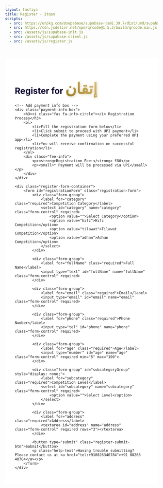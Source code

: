 ```yaml
---
layout: tasfiya
title: Register - Itqan
scripts:
  - src: https://unpkg.com/@supabase/supabase-js@2.39.7/dist/umd/supabase.js
  - src: https://cdn.jsdelivr.net/npm/qrcode@1.5.3/build/qrcode.min.js
  - src: /assets/js/supabase-init.js
  - src: /assets/js/supabase-client.js
  - src: /assets/js/register.js
---
```


<div class="register-page">
    <h1 class="text-center mb-4">Register for <span class="thuluth-text">إتقان</span> </h1>
    
    <!-- Add payment info box -->
    <div class="payment-info-box">
        <h3><i class="fas fa-info-circle"></i> Registration Process</h3>
        <ol>
            <li>Fill the registration form below</li>
            <li>Click submit to proceed with UPI payment</li>
            <li>Complete the payment using your preferred UPI app</li>
            <li>You will receive confirmation on successful registration</li>
        </ol>
        <div class="fee-info">
            <p><strong>Registration Fee:</strong> ₹80</p>
            <p><small>* Payment will be processed via UPI</small></p>
        </div>
    </div>

    <div class="register-form-container">
        <form id="registrationForm" class="registration-form">
            <div class="form-group">
                <label for="category" class="required">Competition Category</label>
                <select id="category" name="category" class="form-control" required>
                    <option value="">Select Category</option>
                    <option value="hifz">Hifz Competition</option>
                    <option value="tilawat">Tilawat Competition</option>
                    <option value="adhan">Adhan Competition</option>
                </select>
            </div>

            <div class="form-group">
                <label for="fullName" class="required">Full Name</label>
                <input type="text" id="fullName" name="fullName" class="form-control" required>
            </div>
            
            <div class="form-group">
                <label for="email" class="required">Email</label>
                <input type="email" id="email" name="email" class="form-control" required>
            </div>
            
            <div class="form-group">
                <label for="phone" class="required">Phone Number</label>
                <input type="tel" id="phone" name="phone" class="form-control" required>
            </div>
            
            <div class="form-group">
                <label for="age" class="required">Age</label>
                <input type="number" id="age" name="age" class="form-control" required min="5" max="100">
            </div>

            <div class="form-group" id="subcategoryGroup" style="display: none;">
                <label for="subcategory" class="required">Competition Level</label>
                <select id="subcategory" name="subcategory" class="form-control" required>
                    <option value="">Select Level</option>
                </select>
            </div>
            
            <div class="form-group">
                <label for="address" class="required">Address</label>
                <textarea id="address" name="address" class="form-control" required rows="3"></textarea>
            </div>
            
            <button type="submit" class="register-submit-btn">Submit</button>
            <p class="help-text">Having trouble submitting? Please contact us at <a href="tel:+918826340784">+91 88263 40784</a></p>
        </form>
    </div>
</div>

<!-- Add success/error message container -->
<div class="message-container">
    <div class="success-message" style="display: none;">
        <i class="fas fa-check-circle"></i>
        <span class="message-text"></span>
    </div>
    <div class="error-message" style="display: none;">
        <i class="fas fa-exclamation-circle"></i>
        <span class="message-text"></span>
    </div>
</div>

<style>
.register-page {
    max-width: 800px;
    margin: 2rem auto;
    padding: 2rem;
    position: relative;
    background: #ffffff;
}

.register-page h1 {
    color: #07002c;
    text-shadow: none;
}

/* Add Thuluth font */
@import url('https://fonts.googleapis.com/css2?family=Amiri:wght@400;700&display=swap');

.thuluth-text {
    font-family: 'Amiri', serif;
    font-size: 1.8em;
    background: linear-gradient(45deg, #957718, #e2c27d);
    -webkit-background-clip: text;
    -webkit-text-fill-color: transparent;
    text-shadow: none;
    font-weight: 700;
    filter: drop-shadow(2px 2px 4px rgba(149, 119, 24, 0.3));
    display: inline-block;
}

@media (max-width: 768px) {
    .register-page {
        padding: 1rem;
        margin: 1rem;
        width: calc(100% - 2rem);
    }
    
    .register-form-container {
        padding: 1rem;
    }

    .register-page h1 {
        font-size: 1.5rem;
        margin-bottom: 1rem;
    }

    .thuluth-text {
        font-size: 1.3em;
    }

    .payment-info-box {
        padding: 1rem;
        margin-bottom: 1rem;
    }

    .payment-info-box h3 {
        font-size: 1.1rem;
    }

    .payment-info-box ol {
        padding-left: 1.2rem;
        margin-bottom: 0.5rem;
    }

    .payment-info-box li {
        font-size: 0.9rem;
        margin-bottom: 0.3rem;
    }

    .fee-info {
        margin-top: 0.8rem;
        padding-top: 0.8rem;
    }

    .fee-info p {
        font-size: 0.9rem;
    }

    .form-group {
        margin-bottom: 1rem;
    }

    .form-group label {
        font-size: 0.95rem;
        margin-bottom: 0.3rem;
    }

    .form-control {
        padding: 0.6rem 0.8rem;
        font-size: 0.95rem;
    }

    .register-submit-btn {
        padding: 0.8rem 1.5rem;
        font-size: 0.95rem;
    }

    .help-text {
        font-size: 0.85rem;
        margin-top: 0.8rem;
    }

    /* Payment module mobile adjustments */
    .payment-module {
        padding: 1rem;
        margin: 1rem auto;
        width: calc(100% - 2rem);
    }

    .payment-module-header h3 {
        font-size: 1.1rem;
    }

    .payment-module-amount {
        font-size: 1.6rem;
    }

    .upi-button-container {
        margin: 1rem 0;
    }

    .upi-app-button {
        padding: 1rem;
    }

    .pay-using-text {
        font-size: 1rem;
    }

    .upi-logo {
        height: 32px;
    }

    .transaction-info {
        font-size: 0.85rem;
    }

    /* Verification form mobile adjustments */
    #verificationSection {
        margin-top: 1rem;
    }

    #verificationSection h4 {
        font-size: 1.1rem;
    }

    .verification-form {
        padding: 1rem;
    }

    .verification-form .form-control {
        padding: 0.6rem;
    }

    /* Success/Error messages mobile adjustments */
    .message-container {
        padding: 0.5rem;
    }

    .success-message,
    .error-message {
        padding: 1rem;
        margin: 1rem;
        width: calc(100% - 2rem);
    }

    .payment-success {
        padding: 1rem;
    }

    .payment-success i {
        font-size: 2.5rem;
    }

    .payment-success h3 {
        font-size: 1.2rem;
    }

    .transaction-details {
        padding: 0.8rem;
    }
}

/* Extra small devices */
@media (max-width: 360px) {
    .register-page h1 {
        font-size: 1.3rem;
    }

    .thuluth-text {
        font-size: 1.2em;
    }

    .payment-module-amount {
        font-size: 1.4rem;
    }

    .form-control {
        padding: 0.5rem 0.7rem;
        font-size: 0.9rem;
    }

    .register-submit-btn {
        padding: 0.7rem 1.2rem;
        font-size: 0.9rem;
    }
}

.register-form-container {
    background: #ffffff;
    padding: 2rem;
    border-radius: 15px;
    border: 1px solid rgba(16, 3, 47, 0.1);
    box-shadow: 0 8px 32px rgba(16, 3, 47, 0.05);
}

.registration-form {
    display: grid;
    gap: 1.5rem;
}

.form-group {
    position: relative;
    transition: all 0.3s ease;
    opacity: 1;
    transform: translateY(0);
}

.form-group.hidden {
    opacity: 0;
    transform: translateY(-10px);
    pointer-events: none;
}

.form-group label {
    display: block;
    margin-bottom: 0.5rem;
    color: #07002c;
    font-weight: 500;
}

.form-group label.required::after {
    content: '*';
    color: #957718;
    margin-left: 4px;
    font-size: 1.2em;
    background: linear-gradient(45deg, #957718, #e2c27d);
    -webkit-background-clip: text;
    -webkit-text-fill-color: transparent;
    filter: drop-shadow(0px 0px 1px rgba(149, 119, 24, 0.3));
}

.form-control {
    width: 100%;
    padding: 0.75rem 1rem;
    background: #ffffff;
    border: 1px solid rgba(16, 3, 47, 0.1);
    border-radius: 8px;
    color: #07002c;
    transition: all 0.3s ease;
}

.form-control:focus {
    outline: none;
    border-color: #957718;
    box-shadow: 0 0 0 2px rgba(149, 119, 24, 0.2);
    background: #ffffff;
}

.form-control:disabled {
    background: rgba(16, 3, 47, 0.05);
    cursor: not-allowed;
}

select.form-control {
    appearance: none;
    background-image: url("data:image/svg+xml,%3Csvg xmlns='http://www.w3.org/2000/svg' width='12' height='12' fill='%23957718' viewBox='0 0 16 16'%3E%3Cpath d='M8 11l-7-7h14l-7 7z'/%3E%3C/svg%3E");
    background-repeat: no-repeat;
    background-position: right 1rem center;
    padding-right: 2.5rem;
}

[dir="rtl"] select.form-control {
    background-position: left 1rem center;
    padding-right: 1rem;
    padding-left: 2.5rem;
}

.register-submit-btn {
    background: linear-gradient(45deg, #957718, #e2c27d);
    color: #ffffff;
    border: none;
    padding: 1rem 2rem;
    border-radius: 50px;
    font-weight: 600;
    cursor: pointer;
    transition: all 0.3s ease;
    width: 100%;
    margin-top: 1rem;
    font-family: -apple-system, BlinkMacSystemFont, 'Segoe UI', Roboto, 'Helvetica Neue', Arial, sans-serif;
    letter-spacing: 0.5px;
}

.register-submit-btn:hover {
    transform: translateY(-2px);
    box-shadow: 0 6px 20px rgba(149, 119, 24, 0.3);
    background: linear-gradient(45deg, #8b6e17, #d4b76f);
}

.register-submit-btn:active {
    transform: translateY(0);
}

/* RTL Support */
[dir="rtl"] .register-page {
    font-family: 'Mehr Nastaleeq', 'Jameel Noori Nastaleeq', 'Noto Nastaliq Urdu', sans-serif;
}

[dir="rtl"] .form-group label {
    font-size: 1.2rem;
}

[dir="rtl"] .form-control {
    font-family: 'Mehr Nastaleeq', 'Jameel Noori Nastaleeq', 'Noto Nastaliq Urdu', sans-serif;
    font-size: 1.1rem;
    line-height: 1.8;
}

/* Add animation for form groups */
@keyframes slideDown {
    from {
        opacity: 0;
        transform: translateY(-10px);
    }
    to {
        opacity: 1;
        transform: translateY(0);
    }
}

.form-group {
    animation: slideDown 0.3s ease-out forwards;
}

/* Add styles for success/error messages */
.message-container {
    position: fixed;
    top: 0;
    left: 0;
    right: 0;
    bottom: 0;
    background: rgba(0, 0, 0, 0.5);
    display: none;
    align-items: flex-start;
    justify-content: center;
    z-index: 1000;
    padding: 1rem;
    overflow-y: auto;
}

.success-message,
.error-message,
.payment-module {
    position: relative;
    background: white;
    border-radius: 16px;
    padding: 1.5rem;
    width: 100%;
    max-width: 400px;
    margin: 1rem auto;
    animation: slideIn 0.3s ease-out;
    box-shadow: 0 8px 32px rgba(0, 0, 0, 0.1);
}

@keyframes slideIn {
    from {
        opacity: 0;
        transform: translateY(20px);
    }
    to {
        opacity: 1;
        transform: translateY(0);
    }
}

/* Payment module specific styles */
.payment-module {
    background: #ffffff;
    padding: 1.5rem;
    border-radius: 15px;
    box-shadow: 0 4px 6px rgba(0, 0, 0, 0.1);
    margin: 0 auto;
    width: calc(100% - 2rem);
    max-width: 400px;
    position: relative;
}

.payment-module-header {
    text-align: center;
    margin-bottom: 1.5rem;
}

.payment-module-header h3 {
    color: #333;
    font-size: 1.2rem;
    margin-bottom: 0.5rem;
}

.payment-module-amount {
    font-size: 1.8rem;
    font-weight: 600;
    color: #07002c;
    margin: 0.5rem 0;
}

.upi-button-container {
    display: flex;
    justify-content: center;
    margin: 1.5rem 0;
    padding: 0;
}

.upi-app-button {
    display: flex;
    flex-direction: column;
    align-items: center;
    padding: 1rem;
    border-radius: 12px;
    text-decoration: none;
    background: white;
    transition: all 0.3s ease;
    width: 100%;
    max-width: 280px;
    margin: 0 auto;
    border: 1px solid rgba(0, 0, 0, 0.1);
}

.upi-app-button:hover {
    transform: translateY(-2px);
    box-shadow: 0 4px 8px rgba(0, 0, 0, 0.1);
}

.upi-icon {
    width: 40px;
    height: 40px;
    margin-bottom: 0.5rem;
    background-size: contain;
    background-repeat: no-repeat;
    background-position: center;
}

.payment-module-footer {
    margin-top: 1.5rem;
    padding-top: 1rem;
    border-top: 1px solid rgba(0, 0, 0, 0.1);
}

.transaction-info {
    display: flex;
    justify-content: space-between;
    margin-bottom: 0.5rem;
    font-size: 0.9rem;
    color: #666;
}

@media (max-width: 480px) {
    .payment-module {
        padding: 1.25rem;
        margin: 0.5rem auto;
        width: calc(100% - 1rem);
    }

    .payment-module-header h3 {
        font-size: 1.1rem;
    }

    .payment-module-amount {
        font-size: 1.6rem;
    }

    .upi-app-button {
        padding: 0.875rem;
    }

    .pay-using-text {
        font-size: 0.95rem;
    }

    .upi-logo {
        height: 28px;
    }

    .verification-form {
        padding: 1rem;
    }

    .verification-form label {
        font-size: 0.9rem;
    }

    .verification-form .form-control {
        padding: 0.625rem;
        font-size: 0.9rem;
    }

    .transaction-info {
        font-size: 0.85rem;
    }
}

/* Add styles for payment info box */
.payment-info-box {
    background: rgba(149, 119, 24, 0.05);
    border: 1px solid rgba(149, 119, 24, 0.2);
    border-radius: 12px;
    padding: 1.5rem;
    margin-bottom: 2rem;
    box-shadow: 0 4px 6px rgba(0, 0, 0, 0.05);
}

.payment-info-box h3 {
    color: #957718;
    margin-bottom: 1rem;
    font-size: 1.2rem;
    display: flex;
    align-items: center;
    gap: 0.5rem;
}

.payment-info-box ol {
    margin: 0;
    padding-left: 1.5rem;
    color: #333;
}

.payment-info-box li {
    margin-bottom: 0.5rem;
    line-height: 1.4;
}

.fee-info {
    margin-top: 1rem;
    padding-top: 1rem;
    border-top: 1px dashed rgba(149, 119, 24, 0.2);
}

.fee-info p {
    margin: 0.25rem 0;
    color: #333;
}

.fee-info small {
    color: #666;
    font-style: italic;
}

/* RTL support for payment info box */
[dir="rtl"] .payment-info-box ol {
    padding-right: 1.5rem;
    padding-left: 0;
}

[dir="rtl"] .payment-info-box h3 i {
    margin-left: 0.5rem;
    margin-right: 0;
}

/* Updated styles for UPI payment buttons */
.upi-buttons-container {
    display: grid;
    grid-template-columns: repeat(3, 1fr);
    gap: 1rem;
    margin: 1rem auto;
}

.upi-app-button {
    display: flex;
    flex-direction: column;
    align-items: center;
    justify-content: center;
    gap: 0.25rem;
    padding: 0.75rem;
    border-radius: 8px;
    text-decoration: none;
    font-weight: 500;
    transition: all 0.2s ease;
    border: 1px solid rgba(0, 0, 0, 0.1);
    background: white;
    color: #333;
    box-shadow: 0 2px 4px rgba(0, 0, 0, 0.05);
}

.upi-app-button:hover {
    transform: translateY(-2px);
    box-shadow: 0 4px 12px rgba(0, 0, 0, 0.1);
    background: #f8f9fa;
}

.upi-app-button:active {
    transform: translateY(0);
}

@media (max-width: 600px) {
    .upi-buttons-container {
        grid-template-columns: repeat(2, 1fr);
        gap: 0.8rem;
    }
}

@media (max-width: 360px) {
    .upi-buttons-container {
        grid-template-columns: 1fr;
    }
}

/* Add styles for payment module */
.payment-module {
    background: #f8f9fa;
    border: 1px solid rgba(0, 0, 0, 0.1);
    border-radius: 16px;
    padding: 2rem;
    max-width: 600px;
    margin: 2rem auto;
    box-shadow: 0 4px 12px rgba(0, 0, 0, 0.05);
}

.payment-module-header {
    text-align: center;
    margin-bottom: 2rem;
    padding-bottom: 1rem;
    border-bottom: 1px solid rgba(0, 0, 0, 0.1);
}

.payment-module-header h3 {
    color: #333;
    font-size: 1.2rem;
    margin: 0;
}

.payment-module-amount {
    font-size: 2rem;
    color: #333;
    font-weight: 600;
    margin: 1rem 0;
}

.upi-buttons-container {
    display: grid;
    grid-template-columns: repeat(3, 1fr);
    gap: 1rem;
    margin: 1rem auto;
}

.upi-app-button {
    display: flex;
    flex-direction: column;
    align-items: center;
    justify-content: center;
    gap: 0.25rem;
    padding: 0.75rem;
    border-radius: 8px;
    text-decoration: none;
    font-weight: 500;
    transition: all 0.2s ease;
    border: 1px solid rgba(0, 0, 0, 0.1);
    background: white;
    color: #333;
    box-shadow: 0 2px 4px rgba(0, 0, 0, 0.05);
}

.upi-app-button:hover {
    transform: translateY(-2px);
    box-shadow: 0 4px 12px rgba(0, 0, 0, 0.1);
    background: #f8f9fa;
}

.upi-app-button:active {
    transform: translateY(0);
}

.upi-app-button span {
    font-size: 0.85em;
    text-align: center;
    line-height: 1.2;
    color: #666;
}

.gpay-icon {
    background-image: url("data:image/svg+xml,%3Csvg xmlns='http://www.w3.org/2000/svg' x='0px' y='0px' width='100' height='100' viewBox='0 0 48 48'%3E%3Cpath fill='%23e64a19' d='M42.858,11.975c-4.546-2.624-10.359-1.065-12.985,3.481L23.25,26.927 c-1.916,3.312,0.551,4.47,3.301,6.119l6.372,3.678c2.158,1.245,4.914,0.506,6.158-1.649l6.807-11.789 C48.176,19.325,46.819,14.262,42.858,11.975z'%3E%3C/path%3E%3Cpath fill='%23fbc02d' d='M35.365,16.723l-6.372-3.678c-3.517-1.953-5.509-2.082-6.954,0.214l-9.398,16.275 c-2.624,4.543-1.062,10.353,3.481,12.971c3.961,2.287,9.024,0.93,11.311-3.031l9.578-16.59 C38.261,20.727,37.523,17.968,35.365,16.723z'%3E%3C/path%3E%3Cpath fill='%2343a047' d='M36.591,8.356l-4.476-2.585c-4.95-2.857-11.28-1.163-14.137,3.787L9.457,24.317 c-1.259,2.177-0.511,4.964,1.666,6.22l5.012,2.894c2.475,1.43,5.639,0.582,7.069-1.894l9.735-16.86 c2.017-3.492,6.481-4.689,9.974-2.672L36.591,8.356z'%3E%3C/path%3E%3Cpath fill='%231e88e5' d='M19.189,13.781l-4.838-2.787c-2.158-1.242-4.914-0.506-6.158,1.646l-5.804,10.03 c-2.857,4.936-1.163,11.252,3.787,14.101l3.683,2.121l4.467,2.573l1.939,1.115c-3.442-2.304-4.535-6.92-2.43-10.555l1.503-2.596 l5.504-9.51C22.083,17.774,21.344,15.023,19.189,13.781z'%3E%3C/path%3E%3C/svg%3E");
}

.phonepe-icon {
    background-image: url("data:image/svg+xml,%3Csvg xmlns='http://www.w3.org/2000/svg' x='0px' y='0px' width='100' height='100' viewBox='0 0 48 48'%3E%3Cpath fill='%234527a0' d='M42,37c0,2.762-2.238,5-5,5H11c-2.761,0-5-2.238-5-5V11c0-2.762,2.239-5,5-5h26c2.762,0,5,2.238,5,5 V37z'%3E%3C/path%3E%3Cpath fill='%23fff' d='M32.267,20.171c0-0.681-0.584-1.264-1.264-1.264h-2.334l-5.35-6.25 c-0.486-0.584-1.264-0.778-2.043-0.584l-1.848,0.584c-0.292,0.097-0.389,0.486-0.195,0.681l5.836,5.666h-8.851 c-0.292,0-0.486,0.195-0.486,0.486v0.973c0,0.681,0.584,1.506,1.264,1.506h1.972v4.305c0,3.502,1.611,5.544,4.723,5.544 c0.973,0,1.378-0.097,2.35-0.486v3.112c0,0.875,0.681,1.556,1.556,1.556h0.786c0.292,0,0.584-0.292,0.584-0.584V21.969h2.812 c0.292,0,0.486-0.195,0.486-0.486V20.171z M26.043,28.413c-0.584,0.292-1.362,0.389-1.945,0.389c-1.556,0-2.097-0.778-2.097-2.529 v-4.305h4.043V28.413z'%3E%3C/path%3E%3C/svg%3E");
}

.paytm-icon {
    background-image: url("data:image/svg+xml,%3Csvg xmlns='http://www.w3.org/2000/svg' x='0px' y='0px' width='100' height='100' viewBox='0 0 48 48'%3E%3Cpath fill='%230d47a1' d='M5.446 18.01H.548c-.277 0-.502.167-.503.502L0 30.519c-.001.3.196.45.465.45.735 0 1.335 0 2.07 0C2.79 30.969 3 30.844 3 30.594 3 29.483 3 28.111 3 27l2.126.009c1.399-.092 2.335-.742 2.725-2.052.117-.393.14-.733.14-1.137l.11-2.862C7.999 18.946 6.949 18.181 5.446 18.01zM4.995 23.465C4.995 23.759 4.754 24 4.461 24H3v-3h1.461c.293 0 .534.24.534.535V23.465zM13.938 18h-3.423c-.26 0-.483.08-.483.351 0 .706 0 1.495 0 2.201C10.06 20.846 10.263 21 10.552 21h2.855c.594 0 .532.972 0 1H11.84C10.101 22 9 23.562 9 25.137c0 .42.005 1.406 0 1.863-.008.651-.014 1.311.112 1.899C9.336 29.939 10.235 31 11.597 31h4.228c.541 0 1.173-.474 1.173-1.101v-8.274C17.026 19.443 15.942 18.117 13.938 18zM14 27.55c0 .248-.202.45-.448.45h-1.105C12.201 28 12 27.798 12 27.55v-2.101C12 25.202 12.201 25 12.447 25h1.105C13.798 25 14 25.202 14 25.449V27.55zM18 18.594v5.608c.124 1.6 1.608 2.798 3.171 2.798h1.414c.597 0 .561.969 0 .969H19.49c-.339 0-.462.177-.462.476v2.152c0 .226.183.396.422.396h2.959c2.416 0 3.592-1.159 3.591-3.757v-8.84c0-.276-.175-.383-.342-.383h-2.302c-.224 0-.355.243-.355.422v5.218c0 .199-.111.316-.29.316H21.41c-.264 0-.409-.143-.409-.396v-5.058C21 18.218 20.88 18 20.552 18c-.778 0-1.442 0-2.22 0C18.067 18 18 18.263 18 18.594L18 18.594z'%3E%3C/path%3E%3Cpath fill='%2300adee' d='M27.038 20.569v-2.138c0-.237.194-.431.43-.431H28c1.368-.285 1.851-.62 2.688-1.522.514-.557.966-.704 1.298-.113L32 18h1.569C33.807 18 34 18.194 34 18.431v2.138C34 20.805 33.806 21 33.569 21H32v9.569C32 30.807 31.806 31 31.57 31h-2.14C29.193 31 29 30.807 29 30.569V21h-1.531C27.234 21 27.038 20.806 27.038 20.569L27.038 20.569zM42.991 30.465c0 .294-.244.535-.539.535h-1.91c-.297 0-.54-.241-.54-.535v-6.623-1.871c0-1.284-2.002-1.284-2.002 0v8.494C38 30.759 37.758 31 37.461 31H35.54C35.243 31 35 30.759 35 30.465V18.537C35 18.241 35.243 18 35.54 18h1.976c.297 0 .539.241.539.537v.292c1.32-1.266 3.302-.973 4.416.228 2.097-2.405 5.69-.262 5.523 2.375 0 2.916-.026 6.093-.026 9.033 0 .294-.244.535-.538.535h-1.891C45.242 31 45 30.759 45 30.465c0-2.786 0-5.701 0-8.44 0-1.307-2-1.37-2 0v8.44H42.991z'%3E%3C/path%3E%3C/svg%3E");
}

.other-upi-icon {
    background-image: url("data:image/svg+xml,%3Csvg xmlns='http://www.w3.org/2000/svg' x='0px' y='0px' width='100' height='100' viewBox='0 0 48 48'%3E%3Cpath fill='%230d47a1' d='M5.446 18.01H.548c-.277 0-.502.167-.503.502L0 30.519c-.001.3.196.45.465.45.735 0 1.335 0 2.07 0C2.79 30.969 3 30.844 3 30.594 3 29.483 3 28.111 3 27l2.126.009c1.399-.092 2.335-.742 2.725-2.052.117-.393.14-.733.14-1.137l.11-2.862C7.999 18.946 6.949 18.181 5.446 18.01zM4.995 23.465C4.995 23.759 4.754 24 4.461 24H3v-3h1.461c.293 0 .534.24.534.535V23.465zM13.938 18h-3.423c-.26 0-.483.08-.483.351 0 .706 0 1.495 0 2.201C10.06 20.846 10.263 21 10.552 21h2.855c.594 0 .532.972 0 1H11.84C10.101 22 9 23.562 9 25.137c0 .42.005 1.406 0 1.863-.008.651-.014 1.311.112 1.899C9.336 29.939 10.235 31 11.597 31h4.228c.541 0 1.173-.474 1.173-1.101v-8.274C17.026 19.443 15.942 18.117 13.938 18zM14 27.55c0 .248-.202.45-.448.45h-1.105C12.201 28 12 27.798 12 27.55v-2.101C12 25.202 12.201 25 12.447 25h1.105C13.798 25 14 25.202 14 25.449V27.55zM18 18.594v5.608c.124 1.6 1.608 2.798 3.171 2.798h1.414c.597 0 .561.969 0 .969H19.49c-.339 0-.462.177-.462.476v2.152c0 .226.183.396.422.396h2.959c2.416 0 3.592-1.159 3.591-3.757v-8.84c0-.276-.175-.383-.342-.383h-2.302c-.224 0-.355.243-.355.422v5.218c0 .199-.111.316-.29.316H21.41c-.264 0-.409-.143-.409-.396v-5.058C21 18.218 20.88 18 20.552 18c-.778 0-1.442 0-2.22 0C18.067 18 18 18.263 18 18.594L18 18.594z'%3E%3C/path%3E%3Cpath fill='%2300adee' d='M27.038 20.569v-2.138c0-.237.194-.431.43-.431H28c1.368-.285 1.851-.62 2.688-1.522.514-.557.966-.704 1.298-.113L32 18h1.569C33.807 18 34 18.194 34 18.431v2.138C34 20.805 33.806 21 33.569 21H32v9.569C32 30.807 31.806 31 31.57 31h-2.14C29.193 31 29 30.807 29 30.569V21h-1.531C27.234 21 27.038 20.806 27.038 20.569L27.038 20.569zM42.991 30.465c0 .294-.244.535-.539.535h-1.91c-.297 0-.54-.241-.54-.535v-6.623-1.871c0-1.284-2.002-1.284-2.002 0v8.494C38 30.759 37.758 31 37.461 31H35.54C35.243 31 35 30.759 35 30.465V18.537C35 18.241 35.243 18 35.54 18h1.976c.297 0 .539.241.539.537v.292c1.32-1.266 3.302-.973 4.416.228 2.097-2.405 5.69-.262 5.523 2.375 0 2.916-.026 6.093-.026 9.033 0 .294-.244.535-.538.535h-1.891C45.242 31 45 30.759 45 30.465c0-2.786 0-5.701 0-8.44 0-1.307-2-1.37-2 0v8.44H42.991z'%3E%3C/path%3E%3C/svg%3E");
}

.payment-module-footer {
    margin-top: 2rem;
    padding-top: 1rem;
    border-top: 1px solid rgba(0, 0, 0, 0.1);
    font-size: 0.9em;
    color: #666;
}

.transaction-info {
    display: flex;
    justify-content: space-between;
    margin-bottom: 0.5rem;
}

@media (max-width: 600px) {
    .upi-buttons-container {
        grid-template-columns: repeat(2, 1fr);
        gap: 0.8rem;
    }
    
    .payment-module {
        margin: 1rem;
        padding: 1rem;
    }
}

@media (max-width: 360px) {
    .upi-buttons-container {
        grid-template-columns: 1fr;
    }
}

/* Success message styles */
.payment-success {
    background: #e8f5e9;
    border: 1px solid #81c784;
    border-radius: 12px;
    padding: 2rem;
    text-align: center;
    margin: 2rem auto;
    max-width: 600px;
}

.payment-success i {
    color: #43a047;
    font-size: 3rem;
    margin-bottom: 1rem;
}

.payment-success h3 {
    color: #2e7d32;
    margin-bottom: 1rem;
}

.payment-success .transaction-details {
    background: white;
    padding: 1rem;
    border-radius: 8px;
    margin-top: 1rem;
    text-align: left;
}

.qr-container {
    text-align: center;
    margin: 1rem 0;
    padding: 1rem;
    background: #f8f9fa;
    border-radius: 8px;
}

.qr-container canvas {
    max-width: 200px;
    margin: 0 auto;
    display: block;
}

.payment-options {
    display: flex;
    flex-direction: column;
    gap: 1.5rem;
    margin: 1.5rem 0;
}

.qr-section, .upi-buttons-section {
    text-align: center;
}

.qr-section h4, .upi-buttons-section h4 {
    margin-bottom: 1rem;
    color: #333;
    font-size: 1.1rem;
}

.qr-container {
    background: white;
    padding: 1rem;
    border-radius: 8px;
    display: inline-block;
    box-shadow: 0 2px 4px rgba(0,0,0,0.1);
}

.qr-hint {
    margin-top: 0.5rem;
    color: #666;
    font-size: 0.9rem;
}

.or-divider {
    position: relative;
    text-align: center;
    margin: 1rem 0;
}

.or-divider::before,
.or-divider::after {
    content: '';
    position: absolute;
    top: 50%;
    width: 45%;
    height: 1px;
    background: rgba(0,0,0,0.1);
}

.or-divider::before {
    left: 0;
}

.or-divider::after {
    right: 0;
}

.or-divider span {
    background: #f8f9fa;
    padding: 0.5rem 1rem;
    color: #666;
    font-size: 0.9rem;
}

@media (min-width: 768px) {
    .payment-options {
        flex-direction: row;
        align-items: center;
        justify-content: center;
    }
    
    .qr-section, .upi-buttons-section {
        flex: 1;
    }
    
    .or-divider {
        margin: 0 2rem;
    }
    
    .or-divider::before,
    .or-divider::after {
        width: 1px;
        height: 45%;
        left: 50%;
    }
    
    .or-divider::before {
        top: 0;
    }
    
    .or-divider::after {
        top: auto;
        bottom: 0;
    }
}

.verification-form {
    background: #f8f9fa;
    padding: 1.25rem;
    border-radius: 8px;
    border: 1px solid rgba(0,0,0,0.1);
    margin: 0;
}

.verification-form .form-group {
    margin-bottom: 1rem;
}

.verification-form label {
    display: block;
    margin-bottom: 0.5rem;
    color: #333;
    font-weight: 500;
    font-size: 0.95rem;
}

.verification-form .form-control {
    width: 100%;
    padding: 0.75rem;
    border: 1px solid rgba(0,0,0,0.1);
    border-radius: 4px;
    font-size: 0.95rem;
}

.verification-form .register-submit-btn {
    margin-top: 1rem;
    width: 100%;
    padding: 0.75rem;
}

.upi-button-container {
    display: flex;
    justify-content: center;
    margin: 2rem 0;
}

.upi-app-button {
    display: flex;
    flex-direction: column;
    align-items: center;
    padding: 1.5rem;
    border: 1px solid rgba(0, 0, 0, 0.1);
    border-radius: 12px;
    text-decoration: none;
    background: white;
    transition: all 0.3s ease;
    width: 100%;
    max-width: 300px;
}

.upi-app-button:hover {
    transform: translateY(-2px);
    box-shadow: 0 4px 12px rgba(0, 0, 0, 0.1);
    background: #f8f9fa;
}

.pay-using-text {
    font-size: 1rem;
    color: #333;
    margin-bottom: 0.5rem;
}

.upi-logo {
    height: 32px;
    width: auto;
    margin-top: 0.5rem;
}
</style>

<script type="module">
import { getClient, submitRegistration, checkEmailExists } from '/assets/js/supabase-client.js';

// Make updateSubcategories available globally
window.updateSubcategories = function() {
    const category = document.getElementById('category').value;
    const subcategoryGroup = document.getElementById('subcategoryGroup');
    const subcategory = document.getElementById('subcategory');
    const age = document.getElementById('age').value;

    // Clear existing options
    subcategory.innerHTML = '<option value="">Select Level</option>';

    if (category === 'hifz') {
        subcategoryGroup.style.display = 'block';
        if (age && parseInt(age) < 17) {
            subcategory.innerHTML += '<option value="1juz">1 Juz</option>';
        } else {
            subcategory.innerHTML += `
                <option value="2juz">2 Juz</option>
                <option value="full">Full Quran</option>
            `;
        }
    } else if (category === 'tilawat' || category === 'adhan') {
        subcategoryGroup.style.display = 'block';
        subcategory.innerHTML += '<option value="open">Open Age</option>';
    } else {
        subcategoryGroup.style.display = 'none';
    }
};

// Function to handle UPI payment
async function handleUPIPayment(formData) {
    const upiString = `upi://pay?pa=adnanshakeelahmed99@oksbi&pn=Adnan%20Shakeel%20Ahmed&am=80.00&cu=INR&aid=uGICAgIC1mJGvGQ`;
    console.log('Generated UPI String:', upiString);
    
    // Create payment module HTML
    const paymentHtml = `
        <div class="payment-module">
            <div class="payment-module-header">
                <h3>Complete Your Payment</h3>
                <div class="payment-module-amount">₹80.00</div>
            </div>
            
            <div class="upi-button-container">
                <a href="${upiString}" class="upi-app-button" onclick="startPaymentVerification(event, '${upiString}', 'UPI')">
                    <div class="pay-using-text">Pay using</div>
                    <img src="https://upload.wikimedia.org/wikipedia/commons/e/e1/UPI-Logo-vector.svg" alt="UPI" class="upi-logo">
                </a>
            </div>

            <div class="payment-module-footer">
                <div class="transaction-info">
                    <span>UPI ID:</span>
                    <span>adnanshakeelahmed99@oksbi</span>
                </div>
                <div class="transaction-info">
                    <span>Amount:</span>
                    <span>₹80.00</span>
                </div>
            </div>

            <div id="verificationSection" style="display: none; margin-top: 2rem;">
                <h4 style="text-align: center; margin-bottom: 1rem;">Verify Your Payment</h4>
                <form id="paymentVerificationForm" class="verification-form">
                    <div class="form-group">
                        <label for="upiReference" class="required">UPI Transaction Reference ID</label>
                        <input type="text" id="upiReference" class="form-control" required 
                               placeholder="Enter the UPI reference ID from your payment">
                    </div>
                    <button type="submit" class="register-submit-btn">Complete Registration</button>
                </form>
            </div>
        </div>
    `;
    
    return { paymentHtml, upiString };
}

// Add this to your global scope
window.startPaymentVerification = function(event, upiString, appName) {
    console.log('Payment button clicked:', appName);
    console.log('UPI String:', upiString);
    console.log('Full href value:', event.currentTarget.href);
    
    // Don't show verification form immediately as user is being redirected to UPI app
    const verificationSection = document.getElementById('verificationSection');
    if (verificationSection) {
        verificationSection.style.display = 'block';
    }
};

// Initialize form
async function initializeForm() {
    try {
        // Wait for Supabase to be initialized
        const supabaseClient = await getClient();
        if (!supabaseClient) {
            throw new Error('Failed to get Supabase client');
        }

        // Add event listeners
        const form = document.getElementById('registrationForm');
        const ageInput = document.getElementById('age');
        const categorySelect = document.getElementById('category');
        const successMessage = document.querySelector('.success-message');
        const errorMessage = document.querySelector('.error-message');

        if (!form || !ageInput || !categorySelect) {
            throw new Error('Required form elements not found');
        }

        // Add event listeners for both age and category changes
        ageInput.addEventListener('change', window.updateSubcategories);
        ageInput.addEventListener('input', window.updateSubcategories);
        categorySelect.addEventListener('change', window.updateSubcategories);

        function showMessage(type, text, isPersistent = false) {
            const messageContainer = document.querySelector('.message-container');
            const messageElement = type === 'success' ? successMessage : errorMessage;
            const otherMessage = type === 'success' ? errorMessage : successMessage;
            
            messageElement.querySelector('.message-text').innerHTML = text;
            messageContainer.style.display = 'flex';
            messageElement.style.display = 'block';
            otherMessage.style.display = 'none';
            
            // Add click-outside handler
            messageContainer.onclick = function(e) {
                if (e.target === messageContainer) {
                    messageContainer.style.display = 'none';
                    if (!isPersistent) {
                        messageElement.style.display = 'none';
                    }
                }
            };
            
            // Only set timeout for error messages
            if (!isPersistent && type === 'error') {
                setTimeout(() => {
                    messageContainer.style.display = 'none';
                    messageElement.style.display = 'none';
                }, 5000);
            }
        }

        form.addEventListener('submit', async function(e) {
            e.preventDefault();
            
            const submitBtn = form.querySelector('.register-submit-btn');
            submitBtn.disabled = true;
            submitBtn.innerHTML = '<i class="fas fa-spinner fa-spin"></i> Processing...';
            
            try {
                // Validate required fields
                const requiredFields = form.querySelectorAll('[required]');
                for (const field of requiredFields) {
                    if (!field.value) {
                        throw new Error(`${field.name} is required`);
                    }
                }
                
                // Validate age
                const age = parseInt(form.age.value);
                if (age < 5 || age > 100) {
                    throw new Error('Age must be between 5 and 100');
                }
                
                // Validate phone number format
                const phone = form.phone.value;
                if (!/^\+?[\d\s-]{10,}$/.test(phone)) {
                    throw new Error('Please enter a valid phone number');
                }
                
                // Validate email format
                const email = form.email.value;
                if (!/^[^\s@]+@[^\s@]+\.[^\s@]+$/.test(email)) {
                    throw new Error('Please enter a valid email address');
                }

                // Check if email already exists for this category
                const { exists, error: emailCheckError } = await checkEmailExists(email, form.category.value);
                if (emailCheckError) throw emailCheckError;
                if (exists) {
                    throw new Error('You have already registered for this category');
                }
                
                const formData = {
                    full_name: form.fullName.value,
                    email: email,
                    phone: phone,
                    age: age,
                    category: form.category.value,
                    subcategory: form.subcategory.value,
                    address: form.address.value,
                    participant_type: 'individual'
                };

                // Generate UPI payment
                const { paymentHtml } = await handleUPIPayment(formData);
                
                // Show payment UI
                showMessage('success', paymentHtml, true);
                
                // Store form data temporarily
                sessionStorage.setItem('pendingRegistration', JSON.stringify({
                    formData
                }));

                // Add event listener for verification form
                const verificationForm = document.getElementById('paymentVerificationForm');
                if (verificationForm) {
                    verificationForm.addEventListener('submit', async function(e) {
                        e.preventDefault();
                        const verifyBtn = verificationForm.querySelector('button[type="submit"]');
                        verifyBtn.disabled = true;
                        verifyBtn.innerHTML = '<i class="fas fa-spinner fa-spin"></i> Verifying...';

                        try {
                            const upiReference = document.getElementById('upiReference').value;
                            
                            // Get the pending registration data
                            const pendingReg = sessionStorage.getItem('pendingRegistration');
                            if (!pendingReg) throw new Error('No pending registration found');
                            
                            const { formData } = JSON.parse(pendingReg);
                            
                            // Add the payment verification details
                            formData.upi_reference = upiReference;
                            
                            // Submit the registration with payment details
                            const { data, error } = await submitRegistration(formData);
                            if (error) throw error;
                            
                            // Show success message
                            showMessage('success', `
                                <div class="payment-success">
                                    <i class="fas fa-check-circle"></i>
                                    <h3>Registration Successful!</h3>
                                    <p>Your payment has been verified and registration is complete.</p>
                                    <div class="transaction-details">
                                        <div class="transaction-info">
                                            <span>UPI Reference:</span>
                                            <span>${upiReference}</span>
                                        </div>
                                        <div class="transaction-info">
                                            <span>Amount Paid:</span>
                                            <span>₹80.00</span>
                                        </div>
                                        <div class="transaction-info">
                                            <span>Category:</span>
                                            <span>${formData.category}</span>
                                        </div>
                                    </div>
                                </div>
                            `, true);
                            
                            // Clear the pending registration
                            sessionStorage.removeItem('pendingRegistration');
                            
                        } catch (error) {
                            console.error('Verification error:', error);
                            showMessage('error', error.message || 'Failed to verify payment. Please contact support.');
                        } finally {
                            verifyBtn.disabled = false;
                            verifyBtn.innerHTML = 'Complete Registration';
                        }
                    });
                }
                
            } catch (error) {
                console.error('Error:', error);
                showMessage('error', error.message || 'Registration failed. Please try again later.');
            } finally {
                submitBtn.disabled = false;
                submitBtn.innerHTML = 'Submit';
            }
        });

        console.log('Registration form initialized successfully');
    } catch (error) {
        console.error('Failed to initialize registration form:', error);
        throw error;
    }
}

// Initialize when DOM is loaded
if (document.readyState === 'loading') {
    document.addEventListener('DOMContentLoaded', () => {
        initializeForm().catch(error => {
            console.error('Failed to initialize application:', error);
        });
    });
} else {
    initializeForm().catch(error => {
        console.error('Failed to initialize application:', error);
    });
}
</script> 